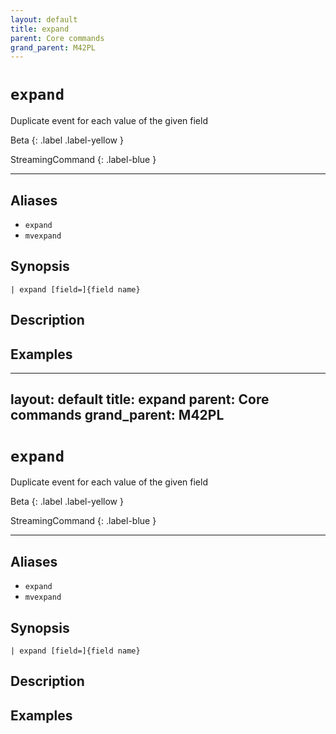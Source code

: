 ```yaml
---
layout: default
title: expand
parent: Core commands
grand_parent: M42PL
---
```


# `expand`

Duplicate event for each value of the given field

Beta
{: .label .label-yellow }

StreamingCommand
{: .label-blue }

---


## Aliases

* `expand`
* `mvexpand`

## Synopsis

```shell
| expand [field=]{field name}
```

## Description

## Examples

---
layout: default
title: expand
parent: Core commands
grand_parent: M42PL
---

# `expand`

Duplicate event for each value of the given field

Beta
{: .label .label-yellow }

StreamingCommand
{: .label-blue }

---


## Aliases

* `expand`
* `mvexpand`

## Synopsis

```shell
| expand [field=]{field name}
```

## Description

## Examples

